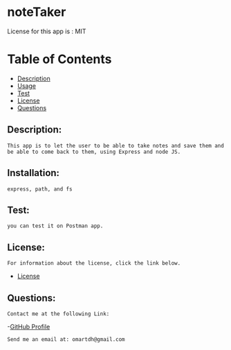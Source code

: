 # noteTaker

License for this app is : MIT

# Table of Contents

- [Description](#description)
- [Usage](#usage)
- [Test](#test)
- [License](#license)
- [Questions](#questions)

## Description:
    This app is to let the user to be able to take notes and save them and be able to come back to them, using Express and node JS. 
## Installation:
    express, path, and fs
## Test:
    you can test it on Postman app.
## License:
    For information about the license, click the link below.

- [License](https://opensource.org/license/random)

## Questions:
    Contact me at the following Link:

-[GitHub Profile](https://github.com/omartdh)

    Send me an email at: omartdh@gmail.com